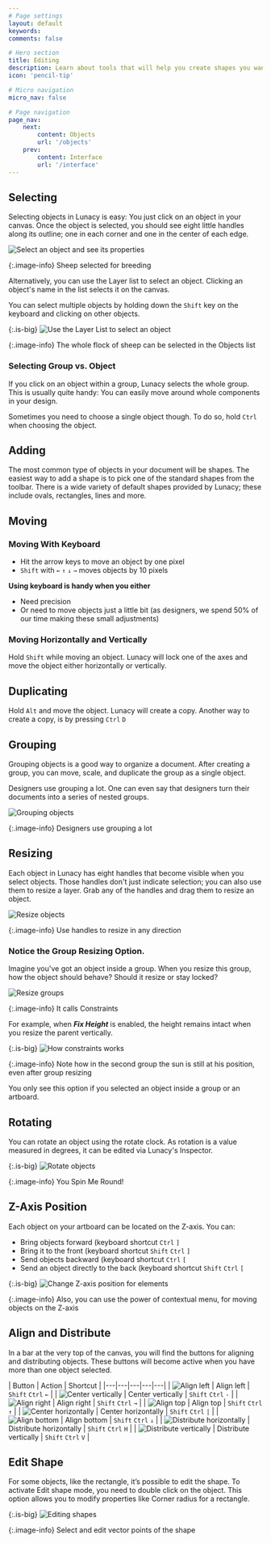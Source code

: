 ```yaml
---
# Page settings
layout: default
keywords:
comments: false

# Hero section
title: Editing
description: Learn about tools that will help you create shapes you want
icon: 'pencil-tip'

# Micro navigation
micro_nav: false

# Page navigation
page_nav:
    next:
        content: Objects
        url: '/objects'
    prev:
        content: Interface
        url: '/interface'
---
```




## Selecting

Selecting objects in Lunacy is easy: You just click on an object in your canvas. Once the object is selected, you should see eight little handles along its outline; one in each corner and one in the center of each edge.

![Select an object and see its properties](public/editing_select_single_object.png)

{:.image-info}
Sheep selected for breeding

Alternatively, you can use the Layer list to select an object. Clicking an object's name in the list selects it on the canvas.

You can select multiple objects by holding down the `Shift` key on the keyboard and clicking on other objects.

{:.is-big}
![Use the Layer List to select an object](public/editing_select_multiple_objects.png)

{:.image-info}
The whole flock of sheep can be selected in the Objects list

### Selecting Group vs. Object

If you click on an object within a group, Lunacy selects the whole group. This is usually quite handy: You can easily move around whole components in your design.

Sometimes you need to choose a single object though. To do so, hold `Ctrl` when choosing the object.

## Adding

The most common type of objects in your document will be shapes. The easiest way to add a shape is to pick one of the standard shapes from the toolbar. There is a wide variety of default shapes provided by Lunacy; these include ovals, rectangles, lines and more.

## Moving

### Moving With Keyboard

* Hit the arrow keys to move an object by one pixel
* `Shift` with `←` `↑` `↓` `→` moves objects by 10 pixels

**Using keyboard is handy when you either**

* Need precision
* Or need to move objects just a little bit (as designers, we spend 50% of our time making these small adjustments)

### Moving Horizontally and Vertically

Hold `Shift` while moving an object. Lunacy will lock one of the axes and move the object either horizontally or vertically.

## Duplicating

Hold `Alt` and move the object. Lunacy will create a copy. Another way to create a copy, is by pressing `Ctrl` `D`

## Grouping

Grouping objects is a good way to organize a document. After creating a group, you can move, scale, and duplicate the group as a single object.

Designers use grouping a lot. One can even say that designers turn their documents into a series of nested groups.

![Grouping objects](public/editing_grouping.png)

{:.image-info}
Designers use grouping a lot

## Resizing

Each object in Lunacy has eight handles that become visible when you select objects. Those handles don't just indicate selection; you can also use them to resize a layer. Grab any of the handles and drag them to resize an object.

![Resize objects](public/editing_resizing.png)

{:.image-info}
Use handles to resize in any direction

### Notice the Group Resizing Option.

Imagine you've got an object inside a group. When you resize this group, how the object should behave? Should it resize or stay locked?

![Resize groups](public/editing_constraints.png)

{:.image-info}
It calls Constraints

For example, when **_Fix Height_** is enabled, the height remains intact when you resize the parent vertically.

{:.is-big}
![How constraints works](public/editing_constraints_example.png)

{:.image-info}
Note how in the second group the sun is still at his position, even after group resizing

You only see this option if you selected an object inside a group or an artboard.

## Rotating

You can rotate an object using the rotate clock. As rotation is a value measured in degrees, it can be edited via Lunacy's Inspector.

{:.is-big}
![Rotate objects](public/editing_rotating.png)

{:.image-info}
You Spin Me Round!


## Z-Axis Position

Each object on your artboard can be located on the Z-axis. You can:
* Bring objects forward (keyboard shortcut `Ctrl` `]`
* Bring it to the front (keyboard shortcut `Shift` `Ctrl` `]`
* Send objects backward (keyboard shortcut `Ctrl` `[`
* Send an object directly to the back (keyboard shortcut `Shift` `Ctrl` `[`

{:.is-big}
![Change Z-axis position for elements](public/editing_positioning.png)

{:.image-info}
Also, you can use the power of contextual menu, for moving objects on the Z-axis

## Align and Distribute

In a bar at the very top of the canvas, you will find the buttons for aligning and distributing objects. These buttons will become active when you have more than one object selected.



| Button | Action | Shortcut |
|---|---|---|---|---|
| ![Align left](public/editing_align_left.png) | Align left | `Shift` `Ctrl` `←` |
| ![Center vertically](public/editing_align_center_v.png) | Center vertically | `Shift` `Ctrl` `-` |
| ![Align right](public/editing_align_right.png) | Align right | `Shift` `Ctrl` `→` |
| ![Align top](public/editing_align_top.png) | Align top | `Shift` `Ctrl` `↑` |
| ![Center horizontally](public/editing_align_center_h.png) | Center horizontally | `Shift` `Ctrl` `|` |
| ![Align bottom](public/editing_align_bottom.png) | Align bottom | `Shift` `Ctrl` `↓` |
| ![Distribute horizontally](public/editing_distribute_horizontally.png) | Distribute horizontally | `Shift` `Ctrl` `H` |
| ![Distribute vertically](public/editing_distribute_vertically.png) | Distribute vertically | `Shift` `Ctrl` `V` |




## Edit Shape

For some objects, like the rectangle, it’s possible to edit the shape. To activate Edit shape mode, you need to double click on the object. This option allows you to modify properties like Corner radius for a rectangle.

{:.is-big}
![Editing shapes](public/editing_edit_shape.png)

{:.image-info}
Select and edit vector points of the shape
